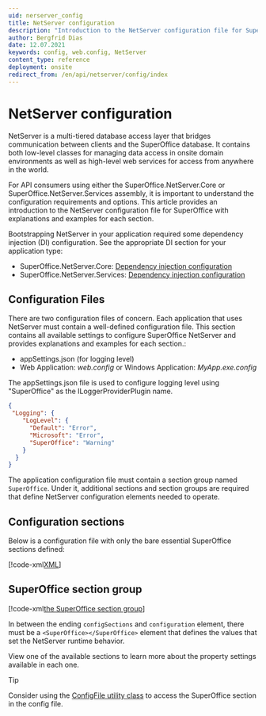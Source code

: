 ```yaml
---
uid: nerserver_config
title: NetServer configuration
description: "Introduction to the NetServer configuration file for SuperOffice with explanations and examples for each section."
author: Bergfrid Dias
date: 12.07.2021
keywords: config, web.config, NetServer
content_type: reference
deployment: onsite
redirect_from: /en/api/netserver/config/index
---
```


# NetServer configuration

NetServer is a multi-tiered database access layer that bridges communication between clients and the SuperOffice database. It contains both low-level classes for managing data access in onsite domain environments as well as high-level web services for access from anywhere in the world.

For API consumers using either the SuperOffice.NetServer.Core or SuperOffice.NetServer.Services assembly, it is important to understand the configuration requirements and options. This article provides an introduction to the NetServer configuration file for SuperOffice with explanations and examples for each section.

Bootstrapping NetServer in your application required some dependency injection (DI) configuration. See the appropriate DI section for your application type:

* SuperOffice.NetServer.Core: [Dependency injection configuration][2]
* SuperOffice.NetServer.Services: [Dependency injection configuration][3]

## Configuration Files

There are two configuration files of concern. Each application that uses NetServer must contain a well-defined configuration file. This section contains all available settings to configure SuperOffice NetServer and provides explanations and examples for each section.:

* appSettings.json (for logging level)
* Web Application: *web.config* or Windows Application: *MyApp.exe.config*

The appSettings.json file is used to configure logging level using "SuperOffice" as the ILoggerProviderPlugin name.

```json
{
 "Logging": {
    "LogLevel": {
      "Default": "Error",
      "Microsoft": "Error",
      "SuperOffice": "Warning"
    }
  }
}
```

The application configuration file must contain a section group named `SuperOffice`. Under it, additional sections and section groups are required that define NetServer configuration elements needed to operate.

## Configuration sections

Below is a configuration file with only the bare essential SuperOffice sections defined:

[!code-xml[XML](includes/web.config)]

## SuperOffice section group

[!code-xml[the SuperOffice section group](includes/section-group-SuperOffice.xml)]

In between the ending `configSections` and `configuration` element, there must be a `<SuperOffice></SuperOffice>` element that defines the values that set the NetServer runtime behavior.

View one of the available sections to learn more about the property settings available in each one.

> [!TIP]
> Consider using the [ConfigFile utility class][1] to access the SuperOffice section in the config file.

<!-- Referenced links -->
[1]: <xref:SuperOffice.Configuration.ConfigFile>
[2]: <xref:netserver_core_api>
[3]: <xref:netserver_services_api>

<!-- Referenced images -->
